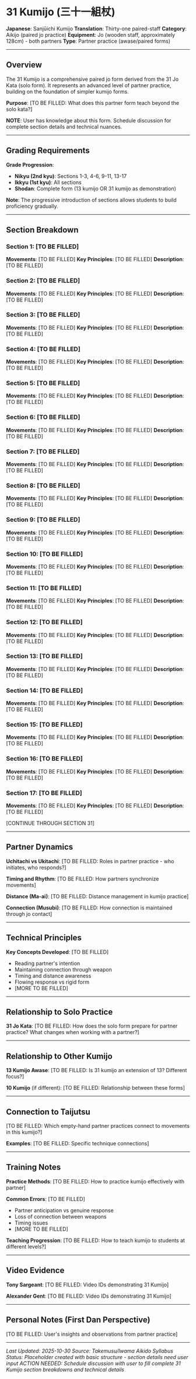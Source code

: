 # 31 Kumijo (三十一組杖)

**Japanese**: Sanjūichi Kumijo
**Translation**: Thirty-one paired-staff
**Category**: Aikijo (paired jo practice)
**Equipment**: Jo (wooden staff, approximately 128cm) - both partners
**Type**: Partner practice (awase/paired forms)

---

## Overview

The 31 Kumijo is a comprehensive paired jo form derived from the 31 Jo Kata (solo form). It represents an advanced level of partner practice, building on the foundation of simpler kumijo forms.

**Purpose**:
[TO BE FILLED: What does this partner form teach beyond the solo kata?]

**NOTE**: User has knowledge about this form. Schedule discussion for complete section details and technical nuances.

---

## Grading Requirements

**Grade Progression**:
- **Nikyu (2nd kyu)**: Sections 1-3, 4-6, 9-11, 13-17
- **Ikkyu (1st kyu)**: All sections
- **Shodan**: Complete form (13 kumijo OR 31 kumijo as demonstration)

**Note**: The progressive introduction of sections allows students to build proficiency gradually.

---

## Section Breakdown

### Section 1: [TO BE FILLED]
**Movements**: [TO BE FILLED]
**Key Principles**: [TO BE FILLED]
**Description**: [TO BE FILLED]

### Section 2: [TO BE FILLED]
**Movements**: [TO BE FILLED]
**Key Principles**: [TO BE FILLED]
**Description**: [TO BE FILLED]

### Section 3: [TO BE FILLED]
**Movements**: [TO BE FILLED]
**Key Principles**: [TO BE FILLED]
**Description**: [TO BE FILLED]

### Section 4: [TO BE FILLED]
**Movements**: [TO BE FILLED]
**Key Principles**: [TO BE FILLED]
**Description**: [TO BE FILLED]

### Section 5: [TO BE FILLED]
**Movements**: [TO BE FILLED]
**Key Principles**: [TO BE FILLED]
**Description**: [TO BE FILLED]

### Section 6: [TO BE FILLED]
**Movements**: [TO BE FILLED]
**Key Principles**: [TO BE FILLED]
**Description**: [TO BE FILLED]

### Section 7: [TO BE FILLED]
**Movements**: [TO BE FILLED]
**Key Principles**: [TO BE FILLED]
**Description**: [TO BE FILLED]

### Section 8: [TO BE FILLED]
**Movements**: [TO BE FILLED]
**Key Principles**: [TO BE FILLED]
**Description**: [TO BE FILLED]

### Section 9: [TO BE FILLED]
**Movements**: [TO BE FILLED]
**Key Principles**: [TO BE FILLED]
**Description**: [TO BE FILLED]

### Section 10: [TO BE FILLED]
**Movements**: [TO BE FILLED]
**Key Principles**: [TO BE FILLED]
**Description**: [TO BE FILLED]

### Section 11: [TO BE FILLED]
**Movements**: [TO BE FILLED]
**Key Principles**: [TO BE FILLED]
**Description**: [TO BE FILLED]

### Section 12: [TO BE FILLED]
**Movements**: [TO BE FILLED]
**Key Principles**: [TO BE FILLED]
**Description**: [TO BE FILLED]

### Section 13: [TO BE FILLED]
**Movements**: [TO BE FILLED]
**Key Principles**: [TO BE FILLED]
**Description**: [TO BE FILLED]

### Section 14: [TO BE FILLED]
**Movements**: [TO BE FILLED]
**Key Principles**: [TO BE FILLED]
**Description**: [TO BE FILLED]

### Section 15: [TO BE FILLED]
**Movements**: [TO BE FILLED]
**Key Principles**: [TO BE FILLED]
**Description**: [TO BE FILLED]

### Section 16: [TO BE FILLED]
**Movements**: [TO BE FILLED]
**Key Principles**: [TO BE FILLED]
**Description**: [TO BE FILLED]

### Section 17: [TO BE FILLED]
**Movements**: [TO BE FILLED]
**Key Principles**: [TO BE FILLED]
**Description**: [TO BE FILLED]

[CONTINUE THROUGH SECTION 31]

---

## Partner Dynamics

**Uchitachi vs Ukitachi**:
[TO BE FILLED: Roles in partner practice - who initiates, who responds?]

**Timing and Rhythm**:
[TO BE FILLED: How partners synchronize movements]

**Distance (Ma-ai)**:
[TO BE FILLED: Distance management in kumijo practice]

**Connection (Musubi)**:
[TO BE FILLED: How connection is maintained through jo contact]

---

## Technical Principles

**Key Concepts Developed**:
[TO BE FILLED]
- Reading partner's intention
- Maintaining connection through weapon
- Timing and distance awareness
- Flowing response vs rigid form
- [MORE TO BE FILLED]

---

## Relationship to Solo Practice

**31 Jo Kata**:
[TO BE FILLED: How does the solo form prepare for partner practice? What changes when working with a partner?]

---

## Relationship to Other Kumijo

**13 Kumijo Awase**:
[TO BE FILLED: Is 31 kumijo an extension of 13? Different focus?]

**10 Kumijo** (if different):
[TO BE FILLED: Relationship between these forms]

---

## Connection to Taijutsu

[TO BE FILLED: Which empty-hand partner practices connect to movements in this kumijo?]

**Examples**:
[TO BE FILLED: Specific technique connections]

---

## Training Notes

**Practice Methods**:
[TO BE FILLED: How to practice kumijo effectively with partner]

**Common Errors**:
[TO BE FILLED]
- Partner anticipation vs genuine response
- Loss of connection between weapons
- Timing issues
- [MORE TO BE FILLED]

**Teaching Progression**:
[TO BE FILLED: How to teach kumijo to students at different levels?]

---

## Video Evidence

**Tony Sargeant**:
[TO BE FILLED: Video IDs demonstrating 31 Kumijo]

**Alexander Gent**:
[TO BE FILLED: Video IDs demonstrating 31 Kumijo]

---

## Personal Notes (First Dan Perspective)

[TO BE FILLED: User's insights and observations from partner practice]

---

*Last Updated: 2025-10-30*
*Source: Takemusu/Iwama Aikido Syllabus*
*Status: Placeholder created with basic structure - section details need user input*
*ACTION NEEDED: Schedule discussion with user to fill complete 31 Kumijo section breakdowns and technical details*
